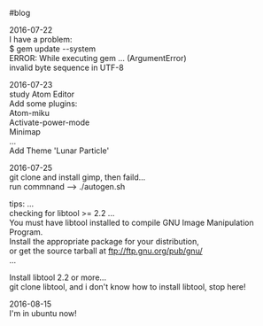 #blog

2016-07-22  
I have a problem:  
$ gem update --system  
ERROR:  While executing gem ... (ArgumentError)  
        invalid byte sequence in UTF-8  
  
2016-07-23  
study Atom Editor  
  Add some plugins:  
    Atom-miku  
    Activate-power-mode  
    Minimap   
    ...  
  Add Theme 'Lunar Particle'  
  
2016-07-25  
git clone and install gimp, then faild...  
run commnand --> ./autogen.sh  

tips:
...  
checking for libtool >= 2.2 ...  
  You must have libtool installed to compile GNU Image Manipulation Program.  
  Install the appropriate package for your distribution,  
  or get the source tarball at ftp://ftp.gnu.org/pub/gnu/  
...
  
  Install libtool 2.2 or more...   
  git clone libtool, and i don't know how to install libtool, stop here!  

2016-08-15  
I'm in ubuntu now!
